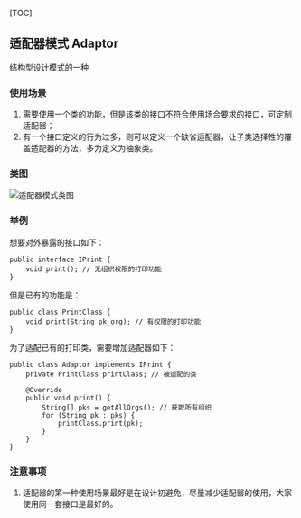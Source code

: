 [TOC]
## 适配器模式 Adaptor
结构型设计模式的一种
### 使用场景
1. 需要使用一个类的功能，但是该类的接口不符合使用场合要求的接口，可定制适配器；
2. 有一个接口定义的行为过多，则可以定义一个缺省适配器，让子类选择性的覆盖适配器的方法，多为定义为抽象类。

### 类图
![适配器模式类图]()
### 举例
想要对外暴露的接口如下：
```
public interface IPrint {
    void print(); // 无组织权限的打印功能
}
```
但是已有的功能是：
```
public class PrintClass {
    void print(String pk_org); // 有权限的打印功能
}
```
为了适配已有的打印类，需要增加适配器如下：
```
public class Adaptor implements IPrint {
    private PrintClass printClass; // 被适配的类

    @Override
    public void print() {
        String[] pks = getAllOrgs(); // 获取所有组织
        for (String pk : pks) {
            printClass.print(pk);
        }
    }
}
```
### 注意事项
1. 适配器的第一种使用场景最好是在设计初避免，尽量减少适配器的使用，大家使用同一套接口是最好的。